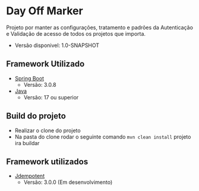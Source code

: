 # Day Off Marker

Projeto por manter as configurações, tratamento e padrões da Autenticação e Validação de acesso de todos os projetos que importa.
* Versão disponivel: 1.0-SNAPSHOT

## Framework Utilizado

* [Spring Boot]('https://spring.io/projects/spring-boot')
    * Versão: 3.0.8
* [Java]('https://www.java.com/pt-BR/')
    * Versão: 17 ou superior

## Build do projeto

* Realizar o clone do projeto
* Na pasta do clone rodar o seguinte comando ``` mvn clean install ``` projeto ira buildar

## Framework utilizados

* [Jdempotent]('https://github.com/Trendyol/Jdempotent')
  * Versão: 3.0.0 (Em desenvolvimento)
